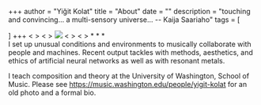 +++
author = "Yiğit Kolat"
title = "About"
date = ""
description = "touching and convincing... a multi-sensory universe... -- Kaija Saariaho" 
tags = [

]
+++
        <                                                                                                        >
        <                                                                                                        >
        <img src="OBLIGATORY_PHOTO_OF_YIGIT_HOLDING_HIS_MANUSCRIPTS_AND_A_PEN_WITH_A_VERY_SERIOUS_EXPRESSION.jpg">
        <                                                                                                        >
        <                                                                                                        >
*
*
*            
 I set up unusual conditions and environments to musically collaborate with people and machines. Recent output tackles with methods, aesthetics, and ethics of artificial neural networks as well as with resonant metals. 
 
 I teach composition and theory at the University of Washington, School of Music. Please see https://music.washington.edu/people/yigit-kolat for an old photo and a formal bio.



